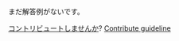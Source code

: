 
まだ解答例がないです。

[コントリビュートしませんか](https://github.com/BFEdev/BFE.dev-solutions/blob/main/typescript/implement-isemptytype-t_ja.md)?  [Contribute guideline](https://github.com/BFEdev/BFE.dev-solutions#how-to-contribute)
